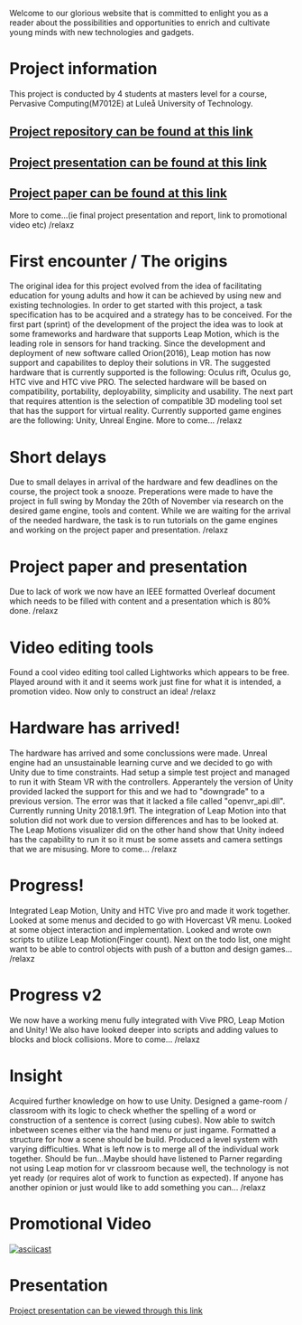Welcome to our glorious website that is committed to enlight you as a reader about the possibilities and opportunities to enrich and cultivate young minds with new technologies and gadgets. 

# Project information
This project is conducted by 4 students at masters level for a course, Pervasive Computing(M7012E) at Luleå University of Technology. 
## [Project repository can be found at this link](https://github.com/relaxz/M7012E-Pervasive-Computing.git )
## [Project presentation can be found at this link](https://docs.google.com/presentation/d/1IkGo3z1DUmZVxLHEsAxb0_Y_3wPVwpXwVk_SkHmU0qc/edit?usp=sharing)
## [Project paper can be found at this link](https://www.overleaf.com/read/jgnsghwsghjf)


More to come...(ie final project presentation and report, link to promotional video etc)  /relaxz

# First encounter / The origins
The original idea for this project evolved from the idea of facilitating education for young adults and how it can be achieved by using new and existing technologies. In order to get started with this project, a task specification has to be acquired and a strategy has to be conceived. For the first part (sprint) of the development of the project the idea was to look at some frameworks and hardware that supports Leap Motion, which is the leading role in sensors for hand tracking. Since the development and deployment of new software called Orion(2016), Leap motion has now support and capabilites to deploy their solutions in VR. The suggested hardware that is currently supported is the following: Oculus rift, Oculus go, HTC vive and HTC vive PRO. The selected hardware will be based on compatibility, portability, deployability, simplicity and usability. The next part that requires attention is the selection of compatible 3D modeling tool set that has the support for virtual reality. Currently supported game engines are the following: Unity, Unreal Engine. More to come... /relaxz   

# Short delays
Due to small delayes in arrival of the hardware and few deadlines on the course, the project took a snooze. Preperations were made to have the project in full swing by Monday the 20th of November via research on the desired game engine, tools and content. While we are waiting for the arrival of the needed hardware, the task is to run tutorials on the game engines and working on the project paper and presentation. /relaxz

# Project paper and presentation
Due to lack of work we now have an IEEE formatted Overleaf document which needs to be filled with content and a presentation which is 80% done. /relaxz    

# Video editing tools
Found a cool video editing tool called Lightworks which appears to be free. Played around with it and it seems work just fine for what it is intended, a promotion video. Now only to construct an idea! /relaxz

# Hardware has arrived!
The hardware has arrived and some conclussions were made. Unreal engine had an unsustainable learning curve and we decided to go with Unity due to time constraints. Had setup a simple test project and managed to run it with Steam VR with the controllers. Apperantely the version of Unity provided lacked the support for this and we had to "downgrade" to a previous version. The error was that it lacked a file called "openvr_api.dll". Currently running Unity 2018.1.9f1. The integration of Leap Motion into that solution did not work due to version differences and has to be looked at. The Leap Motions visualizer did on the other hand show that Unity indeed has the capability to run it so it must be some assets and camera settings that we are misusing. More to come... /relaxz    

# Progress!
Integrated Leap Motion, Unity and HTC Vive pro and made it work together. Looked at some menus and decided to go with Hovercast VR menu. Looked at some object interaction and implementation. Looked and wrote own scripts to utilize Leap Motion(Finger count). Next on the todo list, one might want to be able to control objects with push of a button and design games... /relaxz

# Progress v2
We now have a working menu fully integrated with Vive PRO, Leap Motion and Unity! We also have looked deeper into scripts and adding values to blocks and block collisions. More to come... /relaxz

# Insight
Acquired further knowledge on how to use Unity. Designed a game-room / classroom with its logic to check whether the spelling of a word or construction of a sentence is correct (using cubes). Now able to switch inbetween scenes either via the hand menu or just ingame. Formatted a structure for how a scene should be build. Produced a level system with varying difficulties. What is left now is to merge all of the individual work together. Should be fun...Maybe should have listened to Parner regarding not using Leap motion for vr classroom because well, the technology is not yet ready (or requires alot of work to function as expected). If anyone has another opinion or just would like to add something you can... /relaxz     

# Promotional Video
[![asciicast](http://smartgimmick.com/wp-content/uploads/2017/06/Promotional-New-font-b-Leap-b-font-font-b-Motion-b-font-font-b-Controller-b-500x500.jpg)](https://drive.google.com/open?id=1gDGUr5JbBHQzgSE4IniVE3evwY-Pt62s)

# Presentation 
[Project presentation can be viewed through this link](https://docs.google.com/presentation/d/1IkGo3z1DUmZVxLHEsAxb0_Y_3wPVwpXwVk_SkHmU0qc/edit?usp=sharing)
